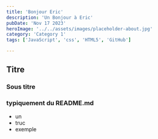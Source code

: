 ```yaml
---
title: 'Bonjour Eric'
description: 'Un Bonjour à Eric'
pubDate: 'Nov 17 2023'
heroImage: '../../assets/images/placeholder-about.jpg'
category: 'Category 1'
tags: ['JavaScript', 'css', 'HTML5', 'GitHub']

---
```



## Titre

### Sous titre

### typiquement du README.md

* un 
* truc
* exemple
